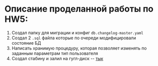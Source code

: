 # Описание проделанной работы по HW5:

1. Создал папку для миграции и конфиг `db.changelog-master.yaml`
2. Создал 2 `.sql` файла которые по очереди модифицировали состояние БД
3. Написать хранимую процедуру, которая позволяет изменять по заданным параметрам тип пользователя
4. Создал стабину и залил на
   гугл-диск -- [тык](https://drive.google.com/file/d/1MSpl2kUO6mkfVJ8nR3ksIlFB--pCZI9L/view?usp=share_link)
